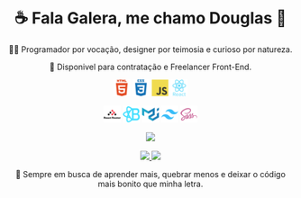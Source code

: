 <h1 align= 'center'>
  ☕ Fala Galera, me chamo Douglas 👋
</h1>
<p align= 'center'>
  👨‍💻 Programador por vocação, designer por teimosia e curioso por natureza.
</p>
<p align= 'center'>
  💼 Disponivel para contratação e Freelancer Front-End.
</p>
<p align='center'>
  <code><img height="30" title="HTML5" alt="HTML5"
             src="https://github.com/devicons/devicon/blob/master/icons/html5/html5-plain-wordmark.svg"></code>
  <code><img height="30" title="CSS3" alt="CSS3"
             src="https://github.com/devicons/devicon/blob/master/icons/css3/css3-plain-wordmark.svg"></code>
  <code><img height="30" title="js" alt="js"
             src="https://github.com/devicons/devicon/blob/master/icons/javascript/javascript-original.svg"></code>
  <code><img height="30" title="react" alt="react"
             src="https://github.com/devicons/devicon/blob/master/icons/react/react-original-wordmark.svg"></code>
</p>
<p align='center'>
  <code><img height="30" title="react-router" alt="react-router"
             src="https://github.com/devicons/devicon/blob/master/icons/reactrouter/reactrouter-original-wordmark.svg"></code>
  <code><img height="30" title="bootstrap" alt="bootstrap"
             src="https://github.com/devicons/devicon/blob/master/icons/reactbootstrap/reactbootstrap-original.svg"></code>
  <code><img height="30" title="material.ui" alt="material.ui"
             src="https://github.com/devicons/devicon/blob/master/icons/materialui/materialui-original.svg"></code>
  <code><img height="30" title="tailwind" alt="tailwind"
             src="https://github.com/devicons/devicon/blob/master/icons/tailwindcss/tailwindcss-original.svg"></code>
  <code><img height="30" title="sass" alt="sass"
             src="https://github.com/devicons/devicon/blob/master/icons/sass/sass-original.svg"></code>
</p>

<p align='center'>
  <a href="#">
    <img src="https://github-readme-stats.vercel.app/api/top-langs/?username=DougPeron&layout=compact&card_width=350">
  </a>
</p>

<p align='center'>
  <a href="https://www.linkedin.com/in/douglas-peron-32599118a/">
    <img src="https://img.shields.io/badge/linkedin-%230077B5.svg?&style=for-the-badge&logo=linkedin&logoColor=white" />
  </a>
  <a href="https://discord.gg/4VaybHxP">
    <img src="https://img.shields.io/badge/Discord-7289DA?style=for-the-badge&logo=discord&logoColor=white" />
  </a>
</p>
<p align= 'center'>
  📍 Sempre em busca de aprender mais, quebrar menos e deixar o código mais bonito que minha letra.
</p>
